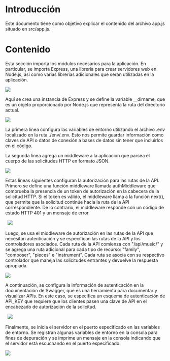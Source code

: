 ﻿# Introducción
Este documento tiene como objetivo explicar el contenido del archivo app.js situado en src/app.js.
# Contenido
Esta sección importa los módulos necesarios para la aplicación. En particular, se importa Express, una librería para crear servidores web en Node.js, así como varias librerías adicionales que serán utilizadas en la aplicación.

![](Aspose.Words.4f767b04-f319-4e13-a2a3-d698a0fb6eee.001.png)

Aquí se crea una instancia de Express y se define la variable \_\_dirname, que es un objeto proporcionado por Node.js que representa la ruta del directorio actual.

![](Aspose.Words.4f767b04-f319-4e13-a2a3-d698a0fb6eee.002.png)

La primera línea configura las variables de entorno utilizando el archivo .env localizado en la ruta ./env/.env. Esto nos permite guardar información como claves de API o datos de conexión a bases de datos sin tener que incluirlos en el código. 

La segunda línea agrega un middleware a la aplicación que parsea el cuerpo de las solicitudes HTTP en formato JSON.

![](Aspose.Words.4f767b04-f319-4e13-a2a3-d698a0fb6eee.003.png)

Estas líneas siguientes configuran la autorización para las rutas de la API. Primero se define una función middleware llamada authMiddleware que comprueba la presencia de un token de autorización en la cabecera de la solicitud HTTP. Si el token es válido, el middleware llama a la función next(), que permite que la solicitud continúe hacia la ruta de la API correspondiente. De lo contrario, el middleware responde con un código de estado HTTP 401 y un mensaje de error.

` `![](Aspose.Words.4f767b04-f319-4e13-a2a3-d698a0fb6eee.004.png)

Luego, se usa el middleware de autorización en las rutas de la API que necesitan autenticación y se especifican las rutas de la API y los controladores asociados. Cada ruta de la API comienza con "/api/music/" y se agrega una ruta adicional para cada tipo de recurso: "family", "composer", "pieces" e "instrument". Cada ruta se asocia con su respectivo controlador que maneja las solicitudes entrantes y devuelve la respuesta apropiada.

![](Aspose.Words.4f767b04-f319-4e13-a2a3-d698a0fb6eee.005.png) 

A continuación, se configura la información de autenticación en la documentación de Swagger, que es una herramienta para documentar y visualizar APIs. En este caso, se especifica un esquema de autenticación de API\_KEY que requiere que los clientes pasen una clave de API en el encabezado de autorización de la solicitud.

` `![](Aspose.Words.4f767b04-f319-4e13-a2a3-d698a0fb6eee.006.png)

Finalmente, se inicia el servidor en el puerto especificado en las variables de entorno. Se registran algunas variables de entorno en la consola para fines de depuración y se imprime un mensaje en la consola indicando que el servidor está escuchando en el puerto especificado.

![](Aspose.Words.4f767b04-f319-4e13-a2a3-d698a0fb6eee.007.png)
